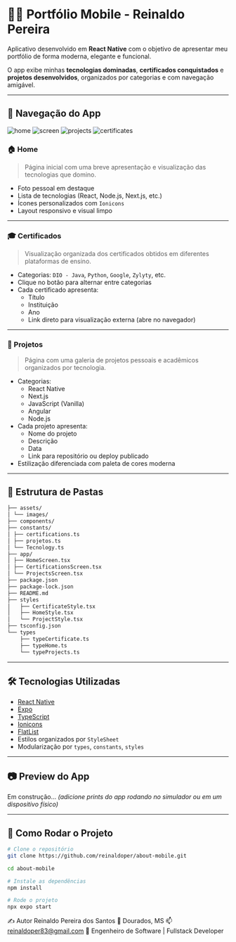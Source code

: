 # 👨‍💻 Portfólio Mobile - Reinaldo Pereira

Aplicativo desenvolvido em **React Native** com o objetivo de apresentar meu portfólio de forma moderna, elegante e funcional.

O app exibe minhas **tecnologias dominadas**, **certificados conquistados** e **projetos desenvolvidos**, organizados por categorias e com navegação amigável.

---

## 🧭 Navegação do App

![home](./assets/images/home1.png)
![screen](./assets/images/nav_bar.png)
![projects](./assets/images/projetos.png)
![certificates](./assets/images/certificates.png)

### 🏠 Home

> Página inicial com uma breve apresentação e visualização das tecnologias que domino.

- Foto pessoal em destaque
- Lista de tecnologias (React, Node.js, Next.js, etc.)
- Ícones personalizados com `Ionicons`
- Layout responsivo e visual limpo

---

### 🎓 Certificados

> Visualização organizada dos certificados obtidos em diferentes plataformas de ensino.

- Categorias: `DIO - Java`, `Python`, `Google`, `Zylyty`, etc.
- Clique no botão para alternar entre categorias
- Cada certificado apresenta:
  - Título
  - Instituição
  - Ano
  - Link direto para visualização externa (abre no navegador)

---

### 🚀 Projetos

> Página com uma galeria de projetos pessoais e acadêmicos organizados por tecnologia.

- Categorias:
  - React Native
  - Next.js
  - JavaScript (Vanilla)
  - Angular
  - Node.js
- Cada projeto apresenta:
  - Nome do projeto
  - Descrição
  - Data
  - Link para repositório ou deploy publicado
- Estilização diferenciada com paleta de cores moderna

---

## 📁 Estrutura de Pastas

```bash
├── assets/
│ └── images/
├── components/
├── constants/
│ ├── certifications.ts
│ ├── projetos.ts
│ └── Tecnology.ts
├── app/
│ ├── HomeScreen.tsx
│ ├── CertificationsScreen.tsx
│ └── ProjectsScreen.tsx
├── package.json
├── package-lock.json
├── README.md
├── styles
│   ├── CertificateStyle.tsx
│   ├── HomeStyle.tsx
│   └── ProjectStyle.tsx
├── tsconfig.json
└── types
    ├── typeCertificate.ts
    ├── typeHome.ts
    └── typeProjects.ts         

```


---

## 🛠️ Tecnologias Utilizadas

- [React Native](https://reactnative.dev/)
- [Expo](https://expo.dev/)
- [TypeScript](https://www.typescriptlang.org/)
- [Ionicons](https://icons.expo.fyi/)
- [FlatList](https://reactnative.dev/docs/flatlist)
- Estilos organizados por `StyleSheet`
- Modularização por `types`, `constants`, `styles`

---

## 📷 Preview do App

Em construção... *(adicione prints do app rodando no simulador ou em um dispositivo físico)*

---

## 🚀 Como Rodar o Projeto

```bash
# Clone o repositório
git clone https://github.com/reinaldoper/about-mobile.git

cd about-mobile

# Instale as dependências
npm install

# Rode o projeto
npx expo start
```

✍️ Autor
Reinaldo Pereira dos Santos
📍 Dourados, MS
📫 reinaldoper83@gmail.com
🚀 Engenheiro de Software | Fullstack Developer
